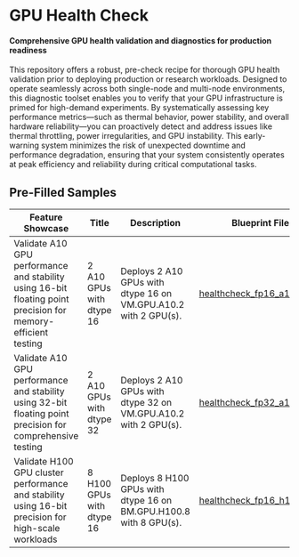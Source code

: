# GPU Health Check

#### Comprehensive GPU health validation and diagnostics for production readiness

This repository offers a robust, pre-check recipe for thorough GPU health validation prior to deploying production or research workloads. Designed to operate seamlessly across both single-node and multi-node environments, this diagnostic toolset enables you to verify that your GPU infrastructure is primed for high-demand experiments. By systematically assessing key performance metrics—such as thermal behavior, power stability, and overall hardware reliability—you can proactively detect and address issues like thermal throttling, power irregularities, and GPU instability. This early-warning system minimizes the risk of unexpected downtime and performance degradation, ensuring that your system consistently operates at peak efficiency and reliability during critical computational tasks.

## Pre-Filled Samples

| Feature Showcase                                                                                              | Title                     | Description                                                       | Blueprint File                                           |
| ------------------------------------------------------------------------------------------------------------- | ------------------------- | ----------------------------------------------------------------- | -------------------------------------------------------- |
| Validate A10 GPU performance and stability using 16-bit floating point precision for memory-efficient testing | 2 A10 GPUs with dtype 16  | Deploys 2 A10 GPUs with dtype 16 on VM.GPU.A10.2 with 2 GPU(s).   | [healthcheck_fp16_a10.json](healthcheck_fp16_a10.json)   |
| Validate A10 GPU performance and stability using 32-bit floating point precision for comprehensive testing    | 2 A10 GPUs with dtype 32  | Deploys 2 A10 GPUs with dtype 32 on VM.GPU.A10.2 with 2 GPU(s).   | [healthcheck_fp32_a10.json](healthcheck_fp32_a10.json)   |
| Validate H100 GPU cluster performance and stability using 16-bit precision for high-scale workloads           | 8 H100 GPUs with dtype 16 | Deploys 8 H100 GPUs with dtype 16 on BM.GPU.H100.8 with 8 GPU(s). | [healthcheck_fp16_h100.json](healthcheck_fp16_h100.json) |
